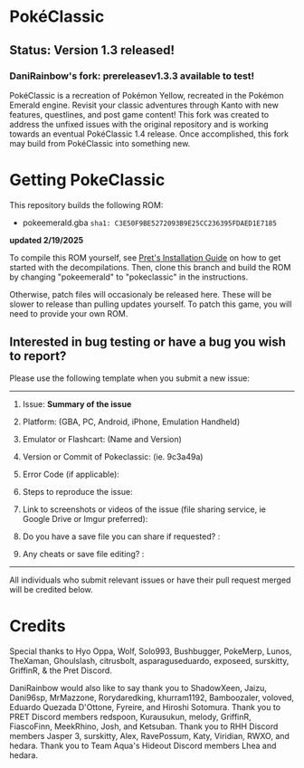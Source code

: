 # PokéClassic
## Status: Version 1.3 released!
### DaniRainbow's fork: prereleasev1.3.3 available to test!

PokéClassic is a recreation of Pokémon Yellow, recreated in the Pokémon Emerald engine. Revisit your classic adventures through Kanto with new features, questlines, and post game content!
This fork was created to address the unfixed issues with the original repository and is working towards an eventual PokéClassic 1.4 release. Once accomplished, this fork may build from PokéClassic into something new.
# Getting PokeClassic
This repository builds the following ROM:

* pokeemerald.gba `sha1: C3E50F9BE5272093B9E25CC236395FDAED1E7185`

**updated 2/19/2025**

To compile this ROM yourself, see [Pret's Installation Guide](https://github.com/pret/pokeemerald/blob/master/INSTALL.md) on how to get started with the decompilations. Then, clone this branch and build the ROM by changing "pokeemerald" to "pokeclassic" in the instructions.

Otherwise, patch files will occasionaly be released here. These will be slower to release than pulling updates yourself. To patch this game, you will need to provide your own ROM.
## Interested in bug testing or have a bug you wish to report?

Please use the following template when you submit a new issue: 

---
1) Issue: **Summary of the issue**

2) Platform: (GBA, PC, Android, iPhone, Emulation Handheld)
3) Emulator or Flashcart: (Name and Version)
4) Version or Commit of Pokeclassic: (ie. 9c3a49a)
4) Error Code (if applicable):
5) Steps to reproduce the issue: 
6) Link to screenshots or videos of the issue (file sharing service, ie Google Drive or Imgur preferred):
7) Do you have a save file you can share if requested? : 
8) Any cheats or save file editing? :
---
All individuals who submit relevant issues or have their pull request merged will be credited below.
# Credits
Special thanks to  Hyo Oppa, Wolf, Solo993, Bushbugger, PokeMerp, Lunos, TheXaman, Ghoulslash, citrusbolt, asparaguseduardo, exposeed, surskitty, GriffinR, & the Pret Discord.

DaniRainbow would also like to say thank you to ShadowXeen, Jaizu, Dani96sp, MrMazzone, Rorydaredking, khurram1192, Bamboozaler, voloved, Eduardo Quezada D'Ottone, Fyreire, and Hiroshi Sotomura. Thank you to PRET Discord members redspoon, Kurausukun, melody, GriffinR, FiascoFinn, MeekRhino, Josh, and Ketsuban. Thank you to RHH Discord members Jasper 3, surskitty, Alex, RavePossum, Katy, Viridian, RWXO, and hedara. Thank you to Team Aqua's Hideout Discord members Lhea and hedara. 
